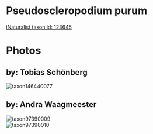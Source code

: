
Pseudoscleropodium purum
========================
  
[iNaturalist taxon id: 123645](https://www.inaturalist.org/taxa/123645)
# Photos

## by: Tobias Schönberg
  
![taxon146440077](https://inaturalist-open-data.s3.amazonaws.com/photos/156893309/medium.jpeg)
## by: Andra Waagmeester
  
![taxon97390009](https://inaturalist-open-data.s3.amazonaws.com/photos/104392107/medium.jpeg)  
![taxon97390010](https://inaturalist-open-data.s3.amazonaws.com/photos/104392124/medium.jpeg)